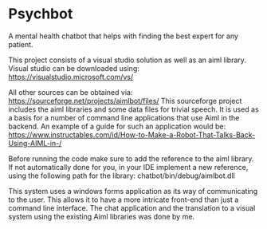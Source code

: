 # Psychbot
A mental health chatbot that helps with finding the best expert for any patient.

This project consists of a visual studio solution as well as an aiml library.
Visual studio can be downloaded using: https://visualstudio.microsoft.com/vs/ 

All other sources can be obtained via: https://sourceforge.net/projects/aimlbot/files/
This sourceforge project includes the aiml libraries and some data files for trivial speech.
It is used as a basis for a number of command line applications that use Aiml in the backend. 
An example of a guide for such an application would be: https://www.instructables.com/id/How-to-Make-a-Robot-That-Talks-Back-Using-AIML-in-/

Before running the code make sure to add the reference to the aiml library.
If not automatically done for you, in your IDE implement a new reference, using the following path for the library: chatbot/bin/debug/aimlbot.dll

This system uses a windows forms application as its way of communicating to the user. This allows it to have a more intricate front-end than just a command line interface. The chat application and the translation to a visual system using the existing Aiml libraries was done by me.

